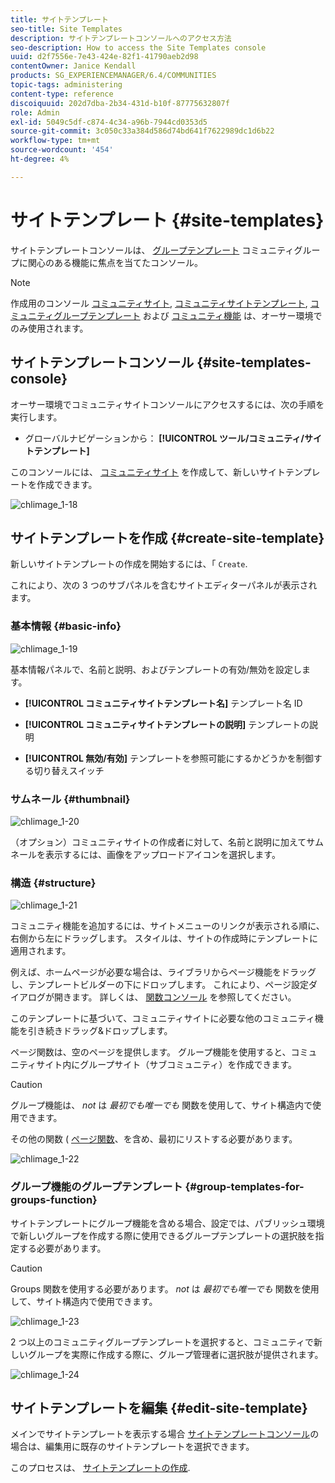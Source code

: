 ```yaml
---
title: サイトテンプレート
seo-title: Site Templates
description: サイトテンプレートコンソールへのアクセス方法
seo-description: How to access the Site Templates console
uuid: d2f7556e-7e43-424e-82f1-41790aeb2d98
contentOwner: Janice Kendall
products: SG_EXPERIENCEMANAGER/6.4/COMMUNITIES
topic-tags: administering
content-type: reference
discoiquuid: 202d7dba-2b34-431d-b10f-87775632807f
role: Admin
exl-id: 5049c5df-c874-4c34-a96b-7944cd0353d5
source-git-commit: 3c050c33a384d586d74bd641f7622989dc1d6b22
workflow-type: tm+mt
source-wordcount: '454'
ht-degree: 4%

---
```


# サイトテンプレート {#site-templates}

サイトテンプレートコンソールは、 [グループテンプレート](tools-groups.md) コミュニティグループに関心のある機能に焦点を当てたコンソール。

>[!NOTE]
>
>作成用のコンソール [コミュニティサイト](sites-console.md), [コミュニティサイトテンプレート](sites.md), [コミュニティグループテンプレート](tools-groups.md) および [コミュニティ機能](functions.md) は、オーサー環境でのみ使用されます。

## サイトテンプレートコンソール {#site-templates-console}

オーサー環境でコミュニティサイトコンソールにアクセスするには、次の手順を実行します。

* グローバルナビゲーションから： **[!UICONTROL ツール/コミュニティ/サイトテンプレート]**

このコンソールには、 [コミュニティサイト](sites-console.md) を作成して、新しいサイトテンプレートを作成できます。

![chlimage_1-18](assets/chlimage_1-18.png)

## サイトテンプレートを作成 {#create-site-template}

新しいサイトテンプレートの作成を開始するには、「 `Create`.

これにより、次の 3 つのサブパネルを含むサイトエディターパネルが表示されます。

### 基本情報 {#basic-info}

![chlimage_1-19](assets/chlimage_1-19.png)

基本情報パネルで、名前と説明、およびテンプレートの有効/無効を設定します。

* **[!UICONTROL コミュニティサイトテンプレート名]**
テンプレート名 ID

* **[!UICONTROL コミュニティサイトテンプレートの説明]**
テンプレートの説明

* **[!UICONTROL 無効/有効]**
テンプレートを参照可能にするかどうかを制御する切り替えスイッチ

### サムネール {#thumbnail}

![chlimage_1-20](assets/chlimage_1-20.png)

（オプション）コミュニティサイトの作成者に対して、名前と説明に加えてサムネールを表示するには、画像をアップロードアイコンを選択します。

### 構造 {#structure}

![chlimage_1-21](assets/chlimage_1-21.png)

コミュニティ機能を追加するには、サイトメニューのリンクが表示される順に、右側から左にドラッグします。 スタイルは、サイトの作成時にテンプレートに適用されます。

例えば、ホームページが必要な場合は、ライブラリからページ機能をドラッグし、テンプレートビルダーの下にドロップします。 これにより、ページ設定ダイアログが開きます。 詳しくは、 [関数コンソール](functions.md) を参照してください。

このテンプレートに基づいて、コミュニティサイトに必要な他のコミュニティ機能を引き続きドラッグ&amp;ドロップします。

ページ関数は、空のページを提供します。 グループ機能を使用すると、コミュニティサイト内にグループサイト（サブコミュニティ）を作成できます。

>[!CAUTION]
>
>グループ機能は、 *not* は *最初でも唯一でも* 関数を使用して、サイト構造内で使用できます。
>
>その他の関数 ( [ページ関数](functions.md#page-function)、を含め、最初にリストする必要があります。

![chlimage_1-22](assets/chlimage_1-22.png)

### グループ機能のグループテンプレート {#group-templates-for-groups-function}

サイトテンプレートにグループ機能を含める場合、設定では、パブリッシュ環境で新しいグループを作成する際に使用できるグループテンプレートの選択肢を指定する必要があります。

>[!CAUTION]
>
>Groups 関数を使用する必要があります。 *not* は *最初でも唯一でも* 関数を使用して、サイト構造内で使用できます。

![chlimage_1-23](assets/chlimage_1-23.png)

2 つ以上のコミュニティグループテンプレートを選択すると、コミュニティで新しいグループを実際に作成する際に、グループ管理者に選択肢が提供されます。

![chlimage_1-24](assets/chlimage_1-24.png)

## サイトテンプレートを編集 {#edit-site-template}

メインでサイトテンプレートを表示する場合 [サイトテンプレートコンソール](#site-templates-console)の場合は、編集用に既存のサイトテンプレートを選択できます。

このプロセスは、 [サイトテンプレートの作成](#create-site-template).
